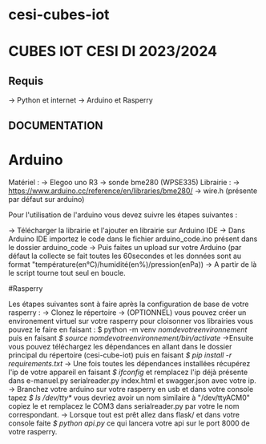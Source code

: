 # cesi-cubes-iot

# CUBES IOT CESI DI 2023/2024

## Requis
-> Python et internet
-> Arduino et Rasperry

## DOCUMENTATION

# Arduino
Matériel :
-> Elegoo uno R3
-> sonde bme280 (WPSE335)
Librairie :
-> https://www.arduino.cc/reference/en/libraries/bme280/
-> wire.h (présente par défaut sur arduino)

Pour l'utilisation de l'arduino vous devez suivre les étapes suivantes :

-> Télécharger la librairie et l'ajouter en librairie sur Arduino IDE
-> Dans Arduino IDE importez le code dans le fichier arduino_code.ino présent dans le dossier arduino_code
-> Puis faites un upload sur votre Arduino (par défaut la collecte se fait toutes les 60secondes et les données sont au format 
"température(en°C)/humidité(en%)/pression(enPa))
-> A partir de là le script tourne tout seul en boucle.



#Rasperry

Les étapes suivantes sont  à faire après la configuration de base de votre rasperry :
-> Clonez le répertoire
-> (OPTIONNEL) vous pouvez créer un environement virtuel sur votre rasperry pour cloisonner vos librairies vous pouvez le faire en faisant : $ python -m venv _nomdevotreenvironnement_ puis en faisant _$ source nomdevotreenvironnement/bin/activate_
->Ensuite vous pouvez téléchargez les dépendances en allant dans le dossier principal du répertoire (cesi-cube-iot) puis en faisant _$ pip install -r requirements.txt_
-> Une fois toutes les dépendances installées récupérez l'ip de votre appareil en faisant _$ ifconfig_ et remplacez l'ip déjà présente dans e-manuel.py serialreader.py index.html et swagger.json avec votre ip.
-> Branchez votre arduino sur votre rasperry en usb et dans votre console tapez _$ ls /dev/tty*_ vous devriez avoir un nom similaire à "/dev/ttyACM0" copiez le et remplacez le COM3 dans serialreader.py par votre le nom correspondant.
-> Lorsque tout est prêt allez dans flask/ et dans votre console faite _$ python api.py_ ce qui lancera votre api sur le port 8000 de votre rasperry.


